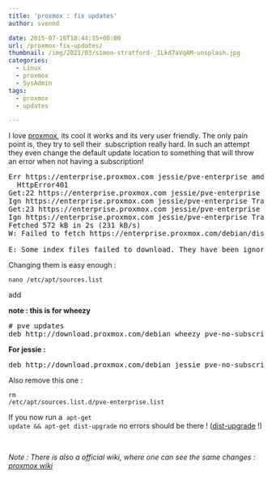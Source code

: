 ```yaml
---
title: 'proxmox : fix updates'
author: svennd

date: 2015-07-16T10:44:15+00:00
url: /proxmox-fix-updates/
thumbnail: /img/2021/03/simon-stratford-_ILkd7aVqAM-unsplash.jpg
categories:
  - Linux
  - proxmox
  - SysAdmin
tags:
  - proxmox
  - updates

---
```

I love [proxmox](https://www.proxmox.com/en/), its cool it works and its very user friendly. The only pain point is, they try to sell their  subscription really hard. In such an attempt they even change the default update location to something that will throw an error when not having a subscription!

<pre>Err https://enterprise.proxmox.com jessie/pve-enterprise amd64 Packages
  HttpError401
Get:22 https://enterprise.proxmox.com jessie/pve-enterprise Translation-en_US [401 B]
Ign https://enterprise.proxmox.com jessie/pve-enterprise Translation-en_US
Get:23 https://enterprise.proxmox.com jessie/pve-enterprise Translation-en [401 B]
Ign https://enterprise.proxmox.com jessie/pve-enterprise Translation-en
Fetched 572 kB in 2s (231 kB/s)
W: Failed to fetch https://enterprise.proxmox.com/debian/dists/jessie/pve-enterprise/binary-amd64/Packages  HttpError401

E: Some index files failed to download. They have been ignored, or old ones used instead.
</pre>

Changing them is easy enough :

<code class="EnlighterJSRAW" data-enlighter-language="null">nano /etc/apt/sources.list</code>

add

**note : this is for wheezy**

<pre class="EnlighterJSRAW" data-enlighter-language="null" data-enlighter-linenumbers="false"># pve updates
deb http://download.proxmox.com/debian wheezy pve-no-subscription</pre>

**For jessie :**

<pre>deb http://download.proxmox.com/debian jessie pve-no-subscription</pre>

Also remove this one :

<code class="EnlighterJSRAW" data-enlighter-language="null">rm /etc/apt/sources.list.d/pve-enterprise.list</code>

If you now run a  <code class="EnlighterJSRAW" data-enlighter-language="shell">apt-get update && apt-get dist-upgrade</code> no errors should be there ! ([dist-upgrade][1] !)

&nbsp;

_Note_ _: There is also a official wiki, where one can see the same changes : [proxmox wiki][2]_

 [1]: https://www.svennd.be/proxmox-upgrade-issues/
 [2]: https://pve.proxmox.com/wiki/Package_repositories
